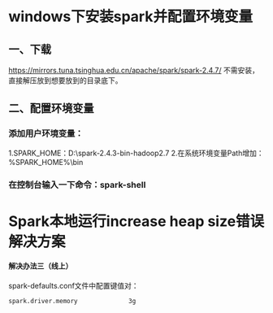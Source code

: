 

# windows下安装spark并配置环境变量

## **一、下载**
https://mirrors.tuna.tsinghua.edu.cn/apache/spark/spark-2.4.7/
不需安装，直接解压放到想要放到的目录底下。

## **二、配置环境变量**
### 添加用户环境变量：
1.SPARK_HOME：D:\spark-2.4.3-bin-hadoop2.7
2.在系统环境变量Path增加：%SPARK_HOME%\bin

### 在控制台输入一下命令：spark-shell





# Spark本地运行increase heap size错误解决方案

#### 解决办法三（线上）

spark-defaults.conf文件中配置键值对：

```
spark.driver.memory              3g
```